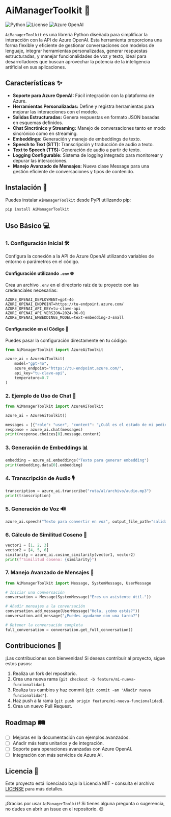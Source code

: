 # AiManagerToolkit 🤖

![Python](https://img.shields.io/badge/python-3.8%2B-blue)
![License](https://img.shields.io/badge/license-MIT-green)
![Azure OpenAI](https://img.shields.io/badge/Azure%20OpenAI-✔️-blue)

`AiManagerToolkit` es una librería Python diseñada para simplificar la interacción con la API de Azure OpenAI. Esta herramienta proporciona una forma flexible y eficiente de gestionar conversaciones con modelos de lenguaje, integrar herramientas personalizadas, generar respuestas estructuradas, y manejar funcionalidades de voz y texto, ideal para desarrolladores que buscan aprovechar la potencia de la inteligencia artificial en sus aplicaciones.

## Características ✨

- **Soporte para Azure OpenAI:** Fácil integración con la plataforma de Azure.
- **Herramientas Personalizadas:** Define y registra herramientas para mejorar las interacciones con el modelo.
- **Salidas Estructuradas:** Genera respuestas en formato JSON basadas en esquemas definidos.
- **Chat Sincrónico y Streaming:** Manejo de conversaciones tanto en modo sincrónico como en streaming.
- **Embeddings:** Generación y manejo de embeddings de texto.
- **Speech to Text (STT):** Transcripción y traducción de audio a texto.
- **Text to Speech (TTS):** Generación de audio a partir de texto.
- **Logging Configurable:** Sistema de logging integrado para monitorear y depurar las interacciones.
- **Manejo Avanzado de Mensajes:** Nueva clase Message para una gestión eficiente de conversaciones y tipos de contenido.

## Instalación 🚀

Puedes instalar `AiManagerToolkit` desde PyPI utilizando pip:

```bash
pip install AiManagerToolkit
```

## Uso Básico 💻

### 1. Configuración Inicial 🛠️

Configura la conexión a la API de Azure OpenAI utilizando variables de entorno o parámetros en el código.

#### Configuración utilizando `.env` 🌐

Crea un archivo `.env` en el directorio raíz de tu proyecto con las credenciales necesarias:

```env
AZURE_OPENAI_DEPLOYMENT=gpt-4o
AZURE_OPENAI_ENDPOINT=https://tu-endpoint.azure.com/
AZURE_OPENAI_API_KEY=tu-clave-api
AZURE_OPENAI_API_VERSION=2024-06-01
AZURE_OPENAI_EMBEDDINGS_MODEL=text-embedding-3-small
```

#### Configuración en el Código 🔧

Puedes pasar la configuración directamente en tu código:

```python
from AiManagerToolkit import AzureAiToolkit

azure_ai = AzureAiToolkit(
    model="gpt-4o",
    azure_endpoint="https://tu-endpoint.azure.com/",
    api_key="tu-clave-api",
    temperature=0.7
)
```

### 2. Ejemplo de Uso de Chat 🔄

```python
from AiManagerToolkit import AzureAiToolkit

azure_ai = AzureAiToolkit()

messages = [{"role": "user", "content": "¿Cuál es el estado de mi pedido?"}]
response = azure_ai.chat(messages)
print(response.choices[0].message.content)
```

### 3. Generación de Embeddings 📊

```python
embedding = azure_ai.embeddings("Texto para generar embedding")
print(embedding.data[0].embedding)
```

### 4. Transcripción de Audio 🎙️

```python
transcription = azure_ai.transcribe("ruta/al/archivo/audio.mp3")
print(transcription)
```

### 5. Generación de Voz 🔊

```python
azure_ai.speech("Texto para convertir en voz", output_file_path="salida.mp3")
```

### 6. Cálculo de Similitud Coseno 📐

```python
vector1 = [1, 2, 3]
vector2 = [4, 5, 6]
similarity = azure_ai.cosine_similarity(vector1, vector2)
print(f"Similitud coseno: {similarity}")
```

### 7. Manejo Avanzado de Mensajes 💬

```python
from AiManagerToolkit import Message, SystemMessage, UserMessage

# Iniciar una conversación
conversation = Message(SystemMessage("Eres un asistente útil."))

# Añadir mensajes a la conversación
conversation.add_message(UserMessage("Hola, ¿cómo estás?"))
conversation.add_message("¿Puedes ayudarme con una tarea?")

# Obtener la conversación completa
full_conversation = conversation.get_full_conversation()
```


## Contribuciones 👥

¡Las contribuciones son bienvenidas! Si deseas contribuir al proyecto, sigue estos pasos:

1. Realiza un fork del repositorio.
2. Crea una nueva rama (`git checkout -b feature/mi-nueva-funcionalidad`).
3. Realiza tus cambios y haz commit (`git commit -am 'Añadir nueva funcionalidad'`).
4. Haz push a la rama (`git push origin feature/mi-nueva-funcionalidad`).
5. Crea un nuevo Pull Request.

## Roadmap 🛤️

- [ ] Mejoras en la documentación con ejemplos avanzados.
- [ ] Añadir más tests unitarios y de integración.
- [ ] Soporte para operaciones avanzadas con Azure OpenAI.
- [ ] Integración con más servicios de Azure AI.

## Licencia 📄

Este proyecto está licenciado bajo la Licencia MIT - consulta el archivo [LICENSE](LICENSE) para más detalles.

---

¡Gracias por usar `AiManagerToolkit`! Si tienes alguna pregunta o sugerencia, no dudes en abrir un issue en el repositorio. 😊